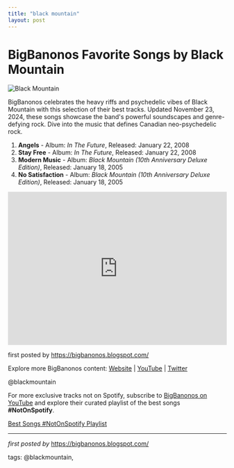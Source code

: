 ```yaml
---
title: "black mountain"
layout: post
---
```

<h1>BigBanonos Favorite Songs by Black Mountain</h1>
<img src="https://www.progarchives.com/progressive_rock_discography_band/5043.jpg" alt="Black Mountain"> <p>BigBanonos celebrates the heavy riffs and psychedelic vibes of Black Mountain with this selection of their best tracks. Updated November 23, 2024, these songs showcase the band's powerful soundscapes and genre-defying rock. Dive into the music that defines Canadian neo-psychedelic rock.</p> <ol> <li><strong>Angels</strong> - Album: <i>In The Future</i>, Released: January 22, 2008</li> <li><strong>Stay Free</strong> - Album: <i>In The Future</i>, Released: January 22, 2008</li> <li><strong>Modern Music</strong> - Album: <i>Black Mountain (10th Anniversary Deluxe Edition)</i>, Released: January 18, 2005</li> <li><strong>No Satisfaction</strong> - Album: <i>Black Mountain (10th Anniversary Deluxe Edition)</i>, Released: January 18, 2005</li>
</ol> <div> <iframe src="https://open.spotify.com/embed/playlist/0Fpm8WewuTnafYOST3JOrB?utm_source=generator" width="100%" height="352" frameborder="0" allowfullscreen="" allow="autoplay; clipboard-write; encrypted-media; fullscreen; picture-in-picture" loading="lazy"></iframe>
</div> <p>first posted by <a href="https://bigbanonos.blogspot.com/" rel="noopener" target="_blank">https://bigbanonos.blogspot.com/</a></p> <div> <p>Explore more BigBanonos content: <a href="https://bigbanonos.blogspot.com/">Website</a> | <a href="https://www.youtube.com/@BigBanonos">YouTube</a> | <a href="https://x.com/bigbanonos">Twitter</a></p>
</div> <!-- Tags -->
<p>@blackmountain</p>


<!--Subscribe and Playlist Links-->
<div>
    <p>For more exclusive tracks not on Spotify, subscribe to <a href="https://www.youtube.com/@BigBanonos" target="_blank">BigBanonos on YouTube</a> and explore their curated playlist of the best songs <strong>#NotOnSpotify</strong>.</p>
    <p><a href="https://www.youtube.com/playlist?list=PLtuNtuTatqI0kFahUCbtbfenC_ET5O_tr" target="_blank">Best Songs #NotOnSpotify Playlist<br /></a></p></div>

<hr />

<p><em>first posted by</em> <a href="https://bigbanonos.blogspot.com/" rel="noopener" target="_new">https://bigbanonos.blogspot.com/</a></p>

<p>tags: @blackmountain,</p>
